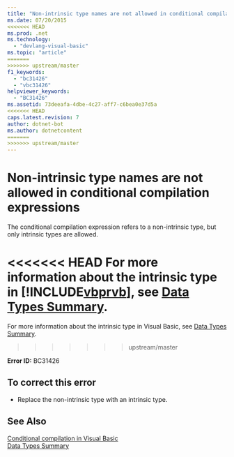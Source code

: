 ```yaml
---
title: "Non-intrinsic type names are not allowed in conditional compilation expressions"
ms.date: 07/20/2015
<<<<<<< HEAD
ms.prod: .net
ms.technology: 
  - "devlang-visual-basic"
ms.topic: "article"
=======
>>>>>>> upstream/master
f1_keywords: 
  - "bc31426"
  - "vbc31426"
helpviewer_keywords: 
  - "BC31426"
ms.assetid: 73deeafa-4dbe-4c27-aff7-c6bea0e37d5a
<<<<<<< HEAD
caps.latest.revision: 7
author: dotnet-bot
ms.author: dotnetcontent
=======
>>>>>>> upstream/master
---
```

# Non-intrinsic type names are not allowed in conditional compilation expressions
The conditional compilation expression refers to a non-intrinsic type, but only intrinsic types are allowed.  
  
<<<<<<< HEAD
 For more information about the intrinsic type in [!INCLUDE[vbprvb](~/includes/vbprvb-md.md)], see [Data Types Summary](../../visual-basic/language-reference/keywords/data-types-summary.md).  
=======
 For more information about the intrinsic type in Visual Basic, see [Data Types Summary](../../visual-basic/language-reference/keywords/data-types-summary.md).  
>>>>>>> upstream/master
  
 **Error ID:** BC31426  
  
## To correct this error  
  
-   Replace the non-intrinsic type with an intrinsic type.  
  
## See Also  
 [Conditional compilation in Visual Basic](~/docs/visual-basic/programming-guide/program-structure/conditional-compilation.md)  
 [Data Types Summary](../../visual-basic/language-reference/keywords/data-types-summary.md)

